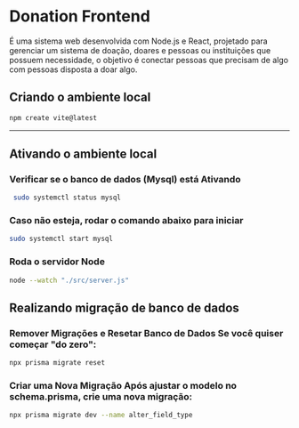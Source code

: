 # Donation Frontend

 É uma sistema web desenvolvida com Node.js e React, projetado para gerenciar um sistema de doação, doares e pessoas ou instituições que possuem necessidade, o objetivo é conectar pessoas que precisam de algo com pessoas disposta a doar algo.

 ## Criando o ambiente local ##

 ```bash
npm create vite@latest
```




_____________________________________



 ## Ativando o ambiente local ##

 ### Verificar se o banco de dados (Mysql) está Ativando ###

```bash
 sudo systemctl status mysql
```

### Caso não esteja, rodar o comando abaixo para iniciar ###

```bash
sudo systemctl start mysql
```

### Roda o servidor Node ###

```bash
node --watch "./src/server.js"
```

 ## Realizando migração de banco de dados ##

 ### Remover Migrações e Resetar Banco de Dados Se você quiser começar "do zero": ###

```bash
npx prisma migrate reset
```

 ### Criar uma Nova Migração Após ajustar o modelo no schema.prisma, crie uma nova migração: ###

```bash
npx prisma migrate dev --name alter_field_type
```